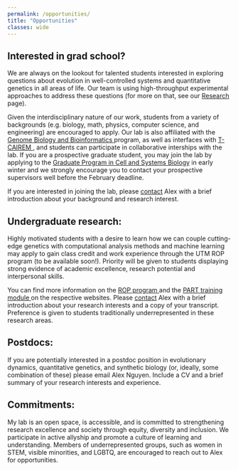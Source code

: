 ```yaml
---
permalink: /opportunities/
title: "Opportunities"
classes: wide
---
```


<h2>Interested in grad school?</h2>
<p>
We are always on the lookout for talented students interested in exploring questions about evolution in well-controlled systems and quantitative genetics in all areas of life. Our team is using high-throughput experimental approaches to address these questions (for more on that, see our <a href="../research/">Research</a> page). 
</p><p>
Given the interdisciplinary nature of our work, students from a variety of backgrounds (e.g. biology, math, physics, computer science, and engineering) are encouraged to apply. 
Our lab is also affiliated with the <a href="http://gbb.csb.utoronto.ca/" target="_blank">Genome Biology and Bioinformatics <i class="fas fa-external-link-alt"></i></a> program, as well as interfaces with <a href="https://tcairem.utoronto.ca/" target="_blank">T-CAIREM <i class="fas fa-external-link-alt"></i></a>, and students can participate in collaborative interships with the lab. If you are a prospective graduate student, you may join the lab by applying to the <a href="https://csb.utoronto.ca/graduate-studies/prospective-students/" target="_blank">Graduate Program in Cell and Systems Biology<i class="fas fa-external-link-alt"></i></a> in early winter and we strongly encourage you to contact your prospective supervisors well before the February deadline. 
</p><p>
  If you are interested in joining the lab, please <a href='../contact/'>contact</a> Alex with a brief introduction about your background and research interest.
</p>
<h2>Undergraduate research:</h2>
<p>
Highly motivated students with a desire to learn how we can couple cutting-edge genetics with computational analysis methods and machine learning may apply to gain class credit and work experience through the UTM ROP program (to be available soon!). Priority will be given to students displaying strong evidence of academic excellence, research potential and interpersonal skills. 
  </p><p>You can find more information on the <a href="https://www.utm.utoronto.ca/experience/rop/" target="_blank">ROP program <i class="fas fa-external-link-alt"></i></a> and the <a href="https://www.utm.utoronto.ca/asc/programs-and-workshops/program-accessing-research-training-part" target="_blank">PART training module <i class="fas fa-external-link-alt"></i></a> on the respective websites. Please <a href='../contact/'>contact</a> Alex with a brief introduction about your research interests and a copy of your transcript. Preference is given to students traditionally underrepresented in these research areas.
</p>
<h2>Postdocs:</h2>
<p>
If you are potentially interested in a postdoc position in evolutionary dynamics, quantitative genetics, and synthetic biology (or, ideally, some combination of these) please email Alex Nguyen. Include a CV and a brief summary of your research interests and experience.
</p>
<h2>Commitments:</h2>
<p>
My lab is an open space, is accessible, and is committed to strengthening research excellence and society through equity, diversity and inclusion. We participate in active allyship and promote a culture of learning and understanding. Members of underrepresented groups, such as women in STEM, visible minorities, and LGBTQ, are encouraged to reach out to Alex for opportunities.
</p>

